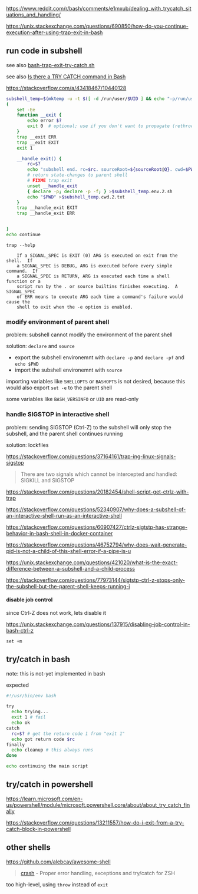 https://www.reddit.com/r/bash/comments/e1mxub/dealing_with_trycatch_situations_and_handling/

https://unix.stackexchange.com/questions/690850/how-do-you-continue-execution-after-using-trap-exit-in-bash



## run code in subshell

see also [bash-trap-exit-try-catch.sh](bash-trap-exit-try-catch.sh)

see also [Is there a TRY CATCH command in Bash](https://stackoverflow.com/questions/22009364/is-there-a-try-catch-command-in-bash)

https://stackoverflow.com/a/43418467/10440128

```sh
subshell_temp=$(mktemp -u -t $([ -d /run/user/$UID ] && echo "-p/run/user/$UID") shell.$$.subshell.XXXXXXXXXX)
(
    set -Ee
    function __exit {
        echo error $?
        exit 0  # optional; use if you don't want to propagate (rethrow) error to outer shell
    }
    trap __exit ERR
    trap __exit EXIT
    exit 1

    __handle_exit() {
        rc=$?
        echo "subshell end. rc=$rc. sourceRoot=${sourceRoot@Q}. cwd=$PWD. env=$subshell_temp.env.2.sh"
        # return state-changes to parent shell
        # FIXME trap exit
        unset __handle_exit
        { declare -p; declare -p -f; } >$subshell_temp.env.2.sh
        echo "$PWD" >$subshell_temp.cwd.2.txt
    }
    trap __handle_exit EXIT
    trap __handle_exit ERR


)
echo continue
```

`trap --help`

```
    If a SIGNAL_SPEC is EXIT (0) ARG is executed on exit from the shell.  If
    a SIGNAL_SPEC is DEBUG, ARG is executed before every simple command.  If
    a SIGNAL_SPEC is RETURN, ARG is executed each time a shell function or a
    script run by the . or source builtins finishes executing.  A SIGNAL_SPEC
    of ERR means to execute ARG each time a command's failure would cause the
    shell to exit when the -e option is enabled.
```



### modify environment of parent shell

problem: subshell cannot modify the environment of the parent shell

solution: `declare` and `source`

- export the subshell environemnt with `declare -p` and `declare -pf` and `echo $PWD`
- import the subshell environemnt with `source`

importing variables like `SHELLOPTS` or `BASHOPTS` is not desired,
because this would also export `set -e` to the parent shell

some variables like `BASH_VERSINFO` or `UID` are read-only



### handle SIGSTOP in interactive shell

problem: sending SIGSTOP (Ctrl-Z) to the subshell will only stop the subshell, and the parent shell continues running

solution: lockfiles

https://stackoverflow.com/questions/37164161/trap-ing-linux-signals-sigstop

> There are two signals which cannot be intercepted and handled: SIGKILL and SIGSTOP

https://stackoverflow.com/questions/20182454/shell-script-get-ctrlz-with-trap

https://stackoverflow.com/questions/52340907/why-does-a-subshell-of-an-interactive-shell-run-as-an-interactive-shell

https://stackoverflow.com/questions/60907427/ctrlz-sigtstp-has-strange-behavior-in-bash-shell-in-docker-container

https://stackoverflow.com/questions/46752794/why-does-wait-generate-pid-is-not-a-child-of-this-shell-error-if-a-pipe-is-u

https://unix.stackexchange.com/questions/421020/what-is-the-exact-difference-between-a-subshell-and-a-child-process

https://stackoverflow.com/questions/77973144/sigtstp-ctrl-z-stops-only-the-subshell-but-the-parent-shell-keeps-running-i



#### disable job control

since Ctrl-Z does not work, lets disable it

https://unix.stackexchange.com/questions/137915/disabling-job-control-in-bash-ctrl-z

```
set +m
```



## try/catch in bash

note: this is not-yet implemented in bash

expected

```sh
#!/usr/bin/env bash

try
  echo trying...
  exit 1 # fail
  echo ok
catch
  rc=$? # get the return code 1 from "exit 1"
  echo got return code $rc
finally
  echo cleanup # this always runs
done

echo continuing the main script
```



## try/catch in powershell

https://learn.microsoft.com/en-us/powershell/module/microsoft.powershell.core/about/about_try_catch_finally

https://stackoverflow.com/questions/13211557/how-do-i-exit-from-a-try-catch-block-in-powershell



## other shells

https://github.com/alebcay/awesome-shell

> [crash](https://github.com/molovo/crash) - Proper error handling, exceptions and try/catch for ZSH

too high-level, using `throw` instead of `exit`
